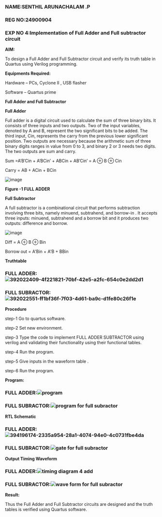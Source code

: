 
### NAME:SENTHIL ARUNACHALAM .P
### REG NO:24900904
### EXP NO 4:Implementation of Full Adder and Full subtractor circuit

**AIM:**

To design a Full Adder and Full Subtractor circuit and verify its truth table in Quartus using Verilog programming.

**Equipments Required:**

Hardware – PCs, Cyclone II , USB flasher

Software – Quartus prime

**Full Adder and Full Subtractor**

**Full Adder**

Full adder is a digital circuit used to calculate the sum of three binary bits. It consists of three inputs and two outputs. Two of the input variables, denoted by A and B, represent the two significant bits to be added. The third input, Cin, represents the carry from the previous lower significant position. Two outputs are necessary because the arithmetic sum of three binary digits ranges in value from 0 to 3, and binary 2 or 3 needs two digits. The two outputs are sum and carry.

Sum =A’B’Cin + A’BCin’ + ABCin + AB’Cin’ = A ⊕ B ⊕ Cin 

Carry = AB + ACin + BCin

![image](https://github.com/naavaneetha/FULL_ADDER_SUBTRACTOR/assets/154305477/0f30ba51-5ffb-4198-845f-18e054f675e7)

**Figure -1 FULL ADDER**

**Full Subtractor**

A full subtractor is a combinational circuit that performs subtraction involving three bits, namely minuend, subtrahend, and borrow-in . It accepts three inputs: minuend, subtrahend and a borrow bit and it produces two outputs: difference and borrow.

![image](https://github.com/naavaneetha/FULL_ADDER_SUBTRACTOR/assets/154305477/02b24f51-ab51-4304-9ad6-7b81ffc1ead5)

Diff = A ⊕ B ⊕ Bin 

Borrow out = A'Bin + A'B + BBin

**Truthtable**
### FULL ADDER:![392022409-4f221821-70bf-42e5-a2fc-654c0e2dd2d1](https://github.com/user-attachments/assets/ee7884c3-aaf0-4804-a2f6-3c2305c0d690)




### FULL SUBRACTOR:![392022551-ff1bf36f-7f03-4d61-ba9c-d1fe80c26f1e](https://github.com/user-attachments/assets/22ca93e7-68c6-401f-a215-b89f6dea8d48)

**Procedure**

step-1 Go to quartus software.

step-2 Set new environment.

step-3 Type the code to implement FULL ADDER SUBTRACTOR using verilog and validating their functionality using their functional tables.

step-4 Run the program.

step-5 Give inputs in the waveform table .

step-6 Run the program.

**Program:**
### FULL ADDER:![program](https://github.com/user-attachments/assets/d84e82cd-a59b-4f96-87e8-473fb66322bc)

### FULL SUBRACTOR:![program for full subractor](https://github.com/user-attachments/assets/57ea15f8-0ca4-4d51-921a-1fde98bfd6da)

**RTL Schematic**
### FULL ADDER:![394196174-2335a954-28a1-4074-94e0-4c0731fbe4da](https://github.com/user-attachments/assets/a9607bb2-4775-486f-9752-088d9b399bdf)



### FULL SUBRACTOR:![gate for full subractor](https://github.com/user-attachments/assets/7a848afa-17b8-4a69-8578-8dd0dcbba215)

**Output Timing Waveform**
### FULL ADDER:![timing diagram 4 add](https://github.com/user-attachments/assets/f8e4c03d-fc61-424e-a11c-5f40c59fe9ac)



### FULL SUBRACTOR:![wave form for full subractor](https://github.com/user-attachments/assets/f2851f12-e9df-4420-a302-350f1d86c639)


**Result:**

Thus the Full Adder and Full Subtractor circuits are designed and the truth tables is verified using Quartus software.



